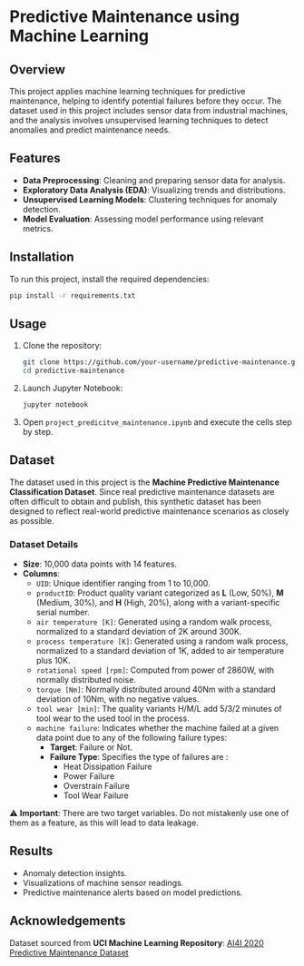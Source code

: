 # Predictive Maintenance using Machine Learning

## Overview
This project applies machine learning techniques for predictive maintenance, helping to identify potential failures before they occur. The dataset used in this project includes sensor data from industrial machines, and the analysis involves unsupervised learning techniques to detect anomalies and predict maintenance needs.

## Features
- **Data Preprocessing**: Cleaning and preparing sensor data for analysis.
- **Exploratory Data Analysis (EDA)**: Visualizing trends and distributions.
- **Unsupervised Learning Models**: Clustering techniques for anomaly detection.
- **Model Evaluation**: Assessing model performance using relevant metrics.

## Installation
To run this project, install the required dependencies:

```bash
pip install -r requirements.txt
```

## Usage
1. Clone the repository:
   ```bash
   git clone https://github.com/your-username/predictive-maintenance.git
   cd predictive-maintenance
   ```
2. Launch Jupyter Notebook:
   ```bash
   jupyter notebook
   ```
3. Open `project_predicitve_maintenance.ipynb` and execute the cells step by step.

## Dataset
The dataset used in this project is the **Machine Predictive Maintenance Classification Dataset**. Since real predictive maintenance datasets are often difficult to obtain and publish, this synthetic dataset has been designed to reflect real-world predictive maintenance scenarios as closely as possible.

### Dataset Details
- **Size**: 10,000 data points with 14 features.
- **Columns**:
  - `UID`: Unique identifier ranging from 1 to 10,000.
  - `productID`: Product quality variant categorized as **L** (Low, 50%), **M** (Medium, 30%), and **H** (High, 20%), along with a variant-specific serial number.
  - `air temperature [K]`: Generated using a random walk process, normalized to a standard deviation of 2K around 300K.
  - `process temperature [K]`: Generated using a random walk process, normalized to a standard deviation of 1K, added to air temperature plus 10K.
  - `rotational speed [rpm]`: Computed from power of 2860W, with normally distributed noise.
  - `torque [Nm]`: Normally distributed around 40Nm with a standard deviation of 10Nm, with no negative values.
  - `tool wear [min]`: The quality variants H/M/L add 5/3/2 minutes of tool wear to the used tool in the process.
  - `machine failure`: Indicates whether the machine failed at a given data point due to any of the following failure types:
    - **Target**: Failure or Not.
    - **Failure Type**: Specifies the type of failures are :
        - Heat Dissipation Failure
        - Power Failure
        - Overstrain Failure
        - Tool Wear Failure

⚠ **Important**: There are two target variables. Do not mistakenly use one of them as a feature, as this will lead to data leakage.

## Results
- Anomaly detection insights.
- Visualizations of machine sensor readings.
- Predictive maintenance alerts based on model predictions.

## Acknowledgements
Dataset sourced from **UCI Machine Learning Repository**: [AI4I 2020 Predictive Maintenance Dataset](https://archive.ics.uci.edu/ml/datasets/AI4I+2020+Predictive+Maintenance+Dataset)
